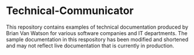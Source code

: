 # Technical-Communicator
This repository contains examples of technical documentation produced by Brian Van Watson for various software companies and IT departments.
The sample documentation in this respository has been modified and shortened and may not reflect live documentation that is currently in production.
